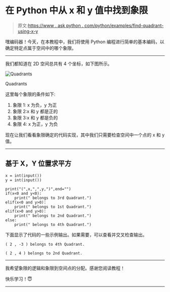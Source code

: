 # 在 Python 中从 x 和 y 值中找到象限

> 原文:[https://www . ask python . com/python/examples/find-quadrant-using-x-y](https://www.askpython.com/python/examples/find-quadrant-using-x-y)

嘿编码器！今天，在本教程中，我们将使用 Python 编程进行简单的基本编码，以确定特定点属于空间中的哪个象限。

* * *

我们都知道在 2D 空间总共有 4 个坐标，如下图所示。

![Quadrants](../Images/6a1173136655c58a4ef3f2ee224c2833.png)

Quadrants

这里每个象限的条件如下:

1.  象限 1: x 为负，y 为正
2.  象限 2:x 和 y 都是正的
3.  象限 3:x 和 y 都是负的
4.  象限 4: x 为正，y 为负

现在让我们看看象限确定的代码实现，其中我们只需要检查空间中一个点的 x 和 y 值。

* * *

## 基于 X，Y 位置求平方

```
x = int(input())
y = int(input())

print("(",x,",",y,")",end="")
if(x<0 and y<0):
    print(" belongs to 3rd Quadrant.")
elif(x<0 and y>0):
    print(" belongs to 1st Quadrant.")
elif(x>0 and y>0):
    print(" belongs to 2nd Quadrant.")
else:
    print(" belongs to 4th Quadrant.")

```

下面显示了代码的一些示例输出。如果需要，可以查看并交叉检查输出。

```
( 2 , -3 ) belongs to 4th Quadrant.

```

```
( 2 , 4 ) belongs to 2nd Quadrant.

```

* * *

我希望象限的逻辑和象限到空间点的分配。感谢您阅读教程！

快乐学习！😇

* * *